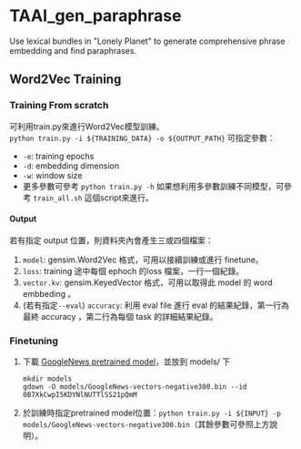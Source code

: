 # TAAI_gen_paraphrase
Use lexical bundles in "Lonely Planet" to generate comprehensive phrase embedding and find paraphrases.

## Word2Vec Training

### Training From scratch
可利用train.py來進行Word2Vec模型訓練。  
`python train.py -i ${TRAINING_DATA} -o ${OUTPUT_PATH}`
可指定參數：  
 + `-e`: training epochs  
 + `-d`: embedding dimension  
 + `-w`: window size
 + 更多參數可參考 `python train.py -h`
如果想利用多參數訓練不同模型，可參考 `train_all.sh` 這個script來進行。   

#### Output 
若有指定 output 位置，則資料夾內會產生三或四個檔案：
1. `model`: gensim.Word2Vec 格式，可用以接續訓練或進行 finetune。
2. `loss`: training 途中每個 ephoch 的loss 檔案，一行一個紀錄。
3. `vector.kv`: gensim.KeyedVector 格式，可用以取得此 model 的 word embbeding 。
4. (若有指定`--eval`) `accuracy`: 利用 eval file 進行 eval 的結果紀錄，第一行為最終 accuracy ，第二行為每個 task 的詳細結果紀錄。

### Finetuning 
 1. 下載 [GoogleNews pretrained model](https://drive.google.com/file/d/0B7XkCwpI5KDYNlNUTTlSS21pQmM/edit?usp=sharing)，並放到 models/ 下
    ```
    mkdir models
    gdown -O models/GoogleNews-vectors-negative300.bin --id 0B7XkCwpI5KDYNlNUTTlSS21pQmM
    ```
 2. 於訓練時指定pretrained model位置：`python train.py -i ${INPUT} -p models/GoogleNews-vectors-negative300.bin`（其餘參數可參照上方說明）。
